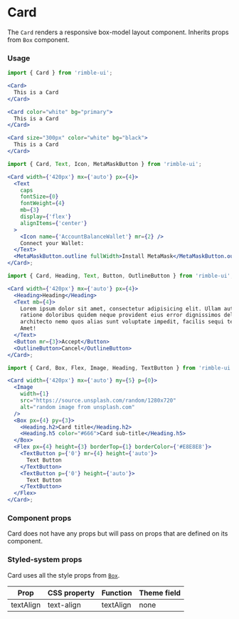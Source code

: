 # Card

The `Card` renders a responsive box-model layout component. Inherits props from `Box` component.

<!-- STORY -->

### Usage

```jsx
import { Card } from 'rimble-ui';
```

```jsx
<Card>
  This is a Card
</Card>

<Card color="white" bg="primary">
  This is a Card
</Card>

<Card size="300px" color="white" bg="black">
  This is a Card
</Card>
```

```jsx
import { Card, Text, Icon, MetaMaskButton } from 'rimble-ui';

<Card width={'420px'} mx={'auto'} px={4}>
  <Text
    caps
    fontSize={0}
    fontWeight={4}
    mb={3}
    display={'flex'}
    alignItems={'center'}
  >
    <Icon name={'AccountBalanceWallet'} mr={2} />
    Connect your Wallet:
  </Text>
  <MetaMaskButton.outline fullWidth>Install MetaMask</MetaMaskButton.outline>
</Card>;
```

```jsx
import { Card, Heading, Text, Button, OutlineButton } from 'rimble-ui';

<Card width={'420px'} mx={'auto'} px={4}>
  <Heading>Heading</Heading>
  <Text mb={4}>
    Lorem ipsum dolor sit amet, consectetur adipisicing elit. Ullam autem
    ratione doloribus quidem neque provident eius error dignissimos delectus
    architecto nemo quos alias sunt voluptate impedit, facilis sequi tempore.
    Amet!
  </Text>
  <Button mr={3}>Accept</Button>
  <OutlineButton>Cancel</OutlineButton>
</Card>;
```

```jsx
import { Card, Box, Flex, Image, Heading, TextButton } from 'rimble-ui';

<Card width={'420px'} mx={'auto'} my={5} p={0}>
  <Image
    width={1}
    src="https://source.unsplash.com/random/1280x720"
    alt="random image from unsplash.com"
  />
  <Box px={4} py={3}>
    <Heading.h2>Card title</Heading.h2>
    <Heading.h5 color="#666">Card sub-title</Heading.h5>
  </Box>
  <Flex px={4} height={3} borderTop={1} borderColor={'#E8E8E8'}>
    <TextButton p={'0'} mr={4} height={'auto'}>
      Text Button
    </TextButton>
    <TextButton p={'0'} height={'auto'}>
      Text Button
    </TextButton>
  </Flex>
</Card>;
```

### Component props

Card does not have any props but will pass on props that are defined on its component.

### Styled-system props

Card uses all the style props from [`Box`](https://consensys.github.io/rimble-ui/?path=/story/layout--box).

| Prop      | CSS property | Function  | Theme field |
| --------- | ------------ | --------- | ----------- |
| textAlign | text-align   | textAlign | none        |
